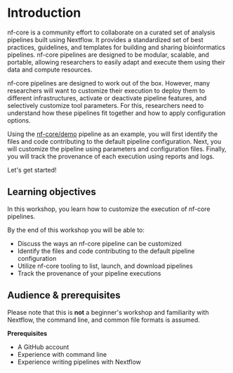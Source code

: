 # Introduction

nf-core is a community effort to collaborate on a curated set of analysis pipelines built using Nextflow. It provides a standardized set of best practices, guidelines, and templates for building and sharing bioinformatics pipelines. nf-core pipelines are designed to be modular, scalable, and portable, allowing researchers to easily adapt and execute them using their data and compute resources.

nf-core pipelines are designed to work out of the box. However, many researchers will want to customize their execution to deploy them to different infrastructures, activate or deactivate pipeline features, and selectively customize tool parameters. For this, researchers need to understand how these pipelines fit together and how to apply configuration options.

Using the [nf-core/demo](https://github.com/nf-core/demo) pipeline as an example, you will first identify the files and code contributing to the default pipeline configuration. Next, you will customize the pipeline using parameters and configuration files. Finally, you will track the provenance of each execution using reports and logs.

Let's get started!

## Learning objectives

In this workshop, you learn how to customize the execution of nf-core pipelines.

By the end of this workshop you will be able to:

-   Discuss the ways an nf-core pipeline can be customized
-   Identify the files and code contributing to the default pipeline configuration
-   Utilize nf-core tooling to list, launch, and download pipelines
-   Track the provenance of your pipeline executions

## Audience & prerequisites

Please note that this is **not** a beginner's workshop and familiarity with Nextflow, the command line, and common file formats is assumed.

**Prerequisites**

-   A GitHub account
-   Experience with command line
-   Experience writing pipelines with Nextflow
